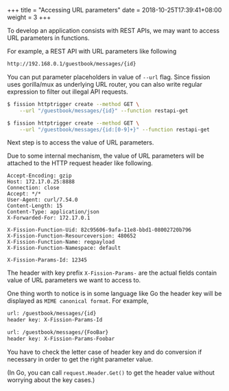 +++
title = "Accessing URL parameters"
date =  2018-10-25T17:39:41+08:00
weight = 3
+++

To develop an application consists with REST APIs, we may want to access URL parameters in functions.

For example, a REST API with URL parameters like following  

```bash
http://192.168.0.1/guestbook/messages/{id}
```

You can put parameter placeholders in value of `--url` flag. 
Since fission uses gorilla/mux as underlying URL router, you can also write regular expression to filter out illegal API requests.

```bash
$ fission httptrigger create --method GET \
    --url "/guestbook/messages/{id}" --function restapi-get

$ fission httptrigger create --method GET \
    --url "/guestbook/messages/{id:[0-9]+}" --function restapi-get
```

Next step is to access the value of URL parameters. 

Due to some internal mechanism, the value of URL parameters will be attached to the HTTP request header like following.

```plaintext
Accept-Encoding: gzip
Host: 172.17.0.25:8888
Connection: close
Accept: */*
User-Agent: curl/7.54.0
Content-Length: 15
Content-Type: application/json
X-Forwarded-For: 172.17.0.1

X-Fission-Function-Uid: 82c95606-9afa-11e8-bbd1-08002720b796
X-Fission-Function-Resourceversion: 480652
X-Fission-Function-Name: reqpayload
X-Fission-Function-Namespace: default

X-Fission-Params-Id: 12345
```

The header with key prefix `X-Fission-Params-` are the actual fields contain value of URL parameters we want to access to.

One thing worth to notice is in some language like Go the header key will be displayed as `MIME canonical format`. For example,

```bash
url: /guestbook/messages/{id}
header key: X-Fission-Params-Id

url: /guestbook/messages/{FooBar}
header key: X-Fission-Params-Foobar
```

You have to check the letter case of header key and do conversion if necessary in order to get the right parameter value. 

(In Go, you can call `request.Header.Get()` to get the header value without worrying about the key cases.) 

